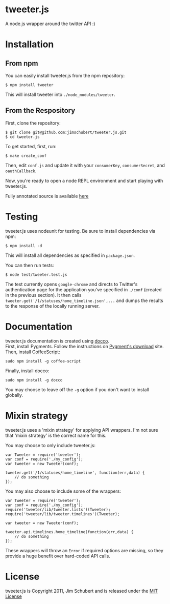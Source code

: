 # tweeter.js
A node.js wrapper around the twitter API :)

# Installation

## From npm
You can easily install tweeter.js from the npm repository:

    $ npm install tweeter

This will install tweeter into `./node_modules/tweeter`.

## From the Respository
First, clone the repository:

    $ git clone git@github.com:jimschubert/tweeter.js.git
    $ cd tweeter.js

To get started, first, run:

    $ make create_conf

Then, edit `conf.js` and update it with your `consumerKey`, `consumerSecret`, and `oauthCallback`.

Now, you're ready to open a node REPL environment and start playing with tweeter.js.

Fully annotated source is available [here](http://jimschubert.github.com/tweeter.js/tweeter.html)

# Testing
tweeter.js uses nodeunit for testing.  Be sure to install dependencies via npm:

    $ npm install -d

This will install all dependencies as specified in `package.json`.

You can then run tests:

    $ node test/tweeter.test.js

The test currently opens `google-chrome` and directs to Twitter's authentication page for the application you've specified in `./conf` (created in the previous section).  It then calls `tweeter.get('/1/statuses/home_timeline.json',...` and dumps the results to the response of the locally running server.

# Documentation
tweeter.js documentation is created using [docco](https://github.com/jashkenas/docco).  
First, install Pygments. Follow the instructions on [Pygment's download](http://pygments.org/download/) site.
Then, install CoffeeScript:

    sudo npm install -g coffee-script

Finally, install docco:

    sudo npm install -g docco

You may choose to leave off the `-g` option if you don't want to install globally.

# Mixin strategy
tweeter.js uses a 'mixin strategy' for applying API wrappers. I'm not sure that 'mixin strategy' is the correct name for this.

You may choose to only include tweeter.js:

    var Tweeter = require('tweeter');
    var conf = require('./my_config');
    var tweeter = new Tweeter(conf);

    tweeter.get('/1/statuses/home_timeline', function(err,data) {
        // do something
    });

You may also choose to include some of the wrappers:

    var Tweeter = require('tweeter');
    var conf = require('./my_config');
    require('tweeter/lib/tweeter.lists')(Tweeter);
    require('tweeter/lib/tweeter.timelines')(Tweeter);

    var tweeter = new Tweeter(conf);

    tweeter.api.timelines.home_timeline(function(err,data) {
        // do something
    });

These wrappers will throw an `Error` if required options are missing, so they provide a huge benefit over hard-coded API calls.

# License

tweeter.js is Copyright 2011, Jim Schubert and is released under the [MIT License](http://bit.ly/mit-license)
